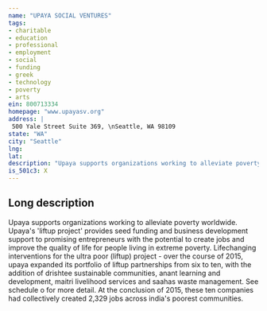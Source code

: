 ```yaml
---
name: "UPAYA SOCIAL VENTURES"
tags:
- charitable
- education
- professional
- employment
- social
- funding
- greek
- technology
- poverty
- arts
ein: 800713334
homepage: "www.upayasv.org"
address: |
 500 Yale Street Suite 369, \nSeattle, WA 98109
state: "WA"
city: "Seattle"
lng: 
lat: 
description: "Upaya supports organizations working to alleviate poverty worldwide. Upaya's 'liftup project' provides seed funding and business development advisory services to start-ups in india with the potential to be large-scale employers in extremely poor communities. "
is_501c3: X
---
```


## Long description

Upaya supports organizations working to alleviate poverty worldwide. Upaya's 'liftup project' provides seed funding and business development support to promising entrepreneurs with the potential to create jobs and improve the quality of life for people living in extreme poverty. Lifechanging interventions for the ultra poor (liftup) project - over the course of 2015, upaya expanded its portfolio of liftup partnerships from six to ten, with the addition of drishtee sustainable communities, anant learning and development, maitri livelihood services and saahas waste management. See schedule o for more detail. At the conclusion of 2015, these ten companies had collectively created 2,329 jobs across india's poorest communities. 
